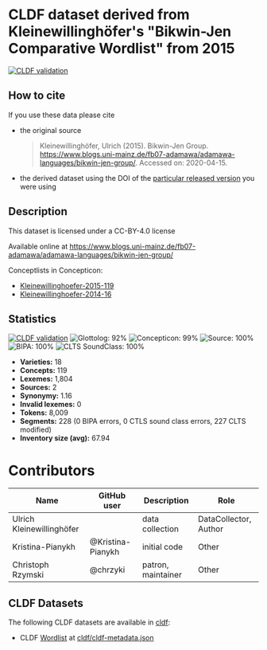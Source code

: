 # CLDF dataset derived from Kleinewillinghöfer's "Bikwin-Jen Comparative Wordlist" from 2015

[![CLDF validation](https://github.com/lexibank/kleinewillinghoeferbikwinjen/workflows/CLDF-validation/badge.svg)](https://github.com/lexibank/kleinewillinghoeferbikwinjen/actions?query=workflow%3ACLDF-validation)

## How to cite

If you use these data please cite
- the original source
  > Kleinewillinghöfer, Ulrich (2015). Bikwin-Jen Group. https://www.blogs.uni-mainz.de/fb07-adamawa/adamawa-languages/bikwin-jen-group/. Accessed on: 2020-04-15.
- the derived dataset using the DOI of the [particular released version](../../releases/) you were using

## Description


This dataset is licensed under a CC-BY-4.0 license

Available online at https://www.blogs.uni-mainz.de/fb07-adamawa/adamawa-languages/bikwin-jen-group/


Conceptlists in Concepticon:
- [Kleinewillinghoefer-2015-119](https://concepticon.clld.org/contributions/Kleinewillinghoefer-2015-119)
- [Kleinewillinghoefer-2014-16](https://concepticon.clld.org/contributions/Kleinewillinghoefer-2014-16)
## Statistics


[![CLDF validation](https://github.com/lexibank/kleinewillinghoeferbikwinjen/workflows/CLDF-validation/badge.svg)](https://github.com/lexibank/kleinewillinghoeferbikwinjen/actions?query=workflow%3ACLDF-validation)
![Glottolog: 92%](https://img.shields.io/badge/Glottolog-92%25-green.svg "Glottolog: 92%")
![Concepticon: 99%](https://img.shields.io/badge/Concepticon-99%25-brightgreen.svg "Concepticon: 99%")
![Source: 100%](https://img.shields.io/badge/Source-100%25-brightgreen.svg "Source: 100%")
![BIPA: 100%](https://img.shields.io/badge/BIPA-100%25-brightgreen.svg "BIPA: 100%")
![CLTS SoundClass: 100%](https://img.shields.io/badge/CLTS%20SoundClass-100%25-brightgreen.svg "CLTS SoundClass: 100%")

- **Varieties:** 18
- **Concepts:** 119
- **Lexemes:** 1,804
- **Sources:** 2
- **Synonymy:** 1.16
- **Invalid lexemes:** 0
- **Tokens:** 8,009
- **Segments:** 228 (0 BIPA errors, 0 CTLS sound class errors, 227 CLTS modified)
- **Inventory size (avg):** 67.94

# Contributors

Name | GitHub user | Description | Role
--- | --- | --- | ---
Ulrich Kleinewillinghöfer | | data collection | DataCollector, Author
Kristina-Pianykh | @Kristina-Pianykh  | initial code | Other
Christoph Rzymski | @chrzyki  | patron, maintainer | Other




## CLDF Datasets

The following CLDF datasets are available in [cldf](cldf):

- CLDF [Wordlist](https://github.com/cldf/cldf/tree/master/modules/Wordlist) at [cldf/cldf-metadata.json](cldf/cldf-metadata.json)